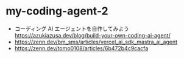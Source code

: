 # my-coding-agent-2

- コーディング AI エージェントを自作してみよう https://azukiazusa.dev/blog/build-your-own-coding-ai-agent/
- https://zenn.dev/bm_sms/articles/vercel_ai_sdk_mastra_ai_agent
- https://zenn.dev/tomo0108/articles/6b472b4c9cacfa
